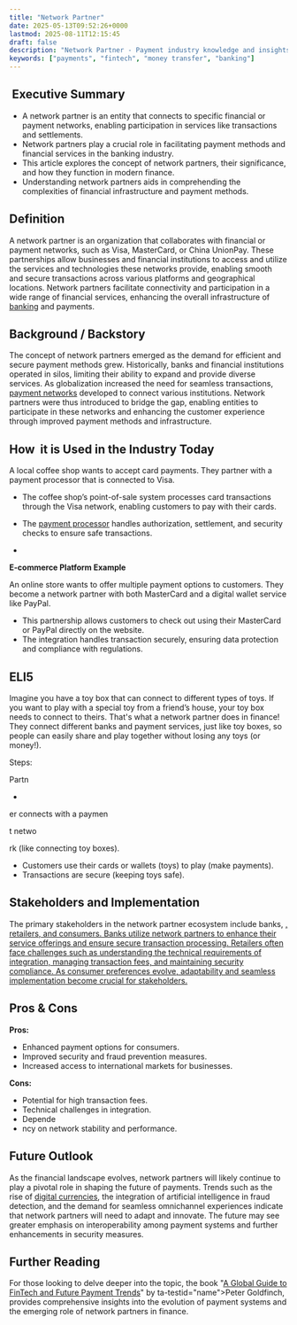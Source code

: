 ```yaml
---
title: "Network Partner"
date: 2025-05-13T09:52:26+0000
lastmod: 2025-08-11T12:15:45
draft: false
description: "Network Partner - Payment industry knowledge and insights"
keywords: ["payments", "fintech", "money transfer", "banking"]
---
```


##  Executive Summary

- A network partner is an entity that connects to specific financial or payment networks, enabling participation in services like transactions and settlements.
- Network partners play a crucial role in facilitating payment methods and financial services in the banking industry.
- This article explores the concept of network partners, their significance, and how they function in modern finance.
- Understanding network partners aids in comprehending the complexities of financial infrastructure and payment methods.

## Definition
A network partner is an organization that collaborates with financial or payment networks, such as Visa, MasterCard, or China UnionPay. These partnerships allow businesses and financial institutions to access and utilize the services and technologies these networks provide, enabling smooth and secure transactions across various platforms and geographical locations. Network partners facilitate connectivity and participation in a wide range of financial services, enhancing the overall infrastructure of [banking](https://faisalkhanllc.xyz/resources/payments-wiki/b/banking/) and payments.

## Background / Backstory 
The concept of network partners emerged as the demand for efficient and secure payment methods grew. Historically, banks and financial institutions operated in silos, limiting their ability to expand and provide diverse services. As globalization increased the need for seamless transactions, [payment networks](https://faisalkhanllc.xyz/resources/payments-wiki/p/payment-rails/) developed to connect various institutions. Network partners were thus introduced to bridge the gap, enabling entities to participate in these networks and enhancing the customer experience through improved payment methods and infrastructure.

## How  it is Used in the Industry Today
A local coffee shop wants to accept card payments. They partner with a payment processor that is connected to Visa.
- The coffee shop’s point-of-sale system processes card transactions through the Visa network, enabling customers to pay with their cards.
- The [payment processor](https://faisalkhanllc.xyz/resources/payments-wiki/p/payment-processor/) handles authorization, settlement, and security checks to ensure safe transactions.

- 
**E-commerce Platform Example**

An online store wants to offer multiple payment options to customers. They become a network partner with both MasterCard and a digital wallet service like PayPal.
- This partnership allows customers to check out using their MasterCard or PayPal directly on the website.
- The integration handles transaction securely, ensuring data protection and compliance with regulations.

## ELI5
Imagine you have a toy box that can connect to different types of toys. If you want to play with a special toy from a friend’s house, your toy box needs to connect to theirs. That's what a network partner does in finance! They connect different banks and payment services, just like toy boxes, so people can easily share and play together without losing any toys (or money!).

Steps:

Partn

- 
er connects with a paymen

t netwo

rk (like connecting toy boxes).
- Customers use their cards or wallets (toys) to play (make payments).
- Transactions are secure (keeping toys safe).

## Stakeholders and Implementation
The primary stakeholders in the network partner ecosystem include banks, [, retailers, and consumers. Banks utilize network partners to enhance their service offerings and ensure secure transaction processing. Retailers often face challenges such as understanding the technical requirements of integration, managing transaction fees, and maintaining security compliance. As consumer preferences evolve, adaptability and seamless implementation become crucial for stakeholders.](&quot;payment)

## Pros & Cons
**Pros:**

- Enhanced payment options for consumers.
- Improved security and fraud prevention measures.
- Increased access to international markets for businesses.

**Cons:**

- Potential for high transaction fees.
- Technical challenges in integration.
- Depende
- ncy on network stability and performance.

## Future Outlook
As the financial landscape evolves, network partners will likely continue to play a pivotal role in shaping the future of payments. Trends such as the rise of [digital currencies](https://faisalkhanllc.xyz/resources/payments-wiki/d/digital-currency/), the integration of artificial intelligence in fraud detection, and the demand for seamless omnichannel experiences indicate that network partners will need to adapt and innovate. The future may see greater emphasis on interoperability among payment systems and further enhancements in security measures.

## Further Reading
For those looking to delve deeper into the topic, the book "[A Global Guide to FinTech and Future Payment Trends](https://www.goodreads.com/book/show/43319852-a-global-guide-to-fintech-and-future-payment-trends)" by ta-testid="name"&gt;Peter Goldfinch, provides comprehensive insights into the evolution of payment systems and the emerging role of network partners in finance.